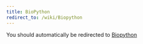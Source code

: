 ```yaml
---
title: BioPython
redirect_to: /wiki/Biopython
---
```


You should automatically be redirected to [Biopython](/wiki/Biopython)

